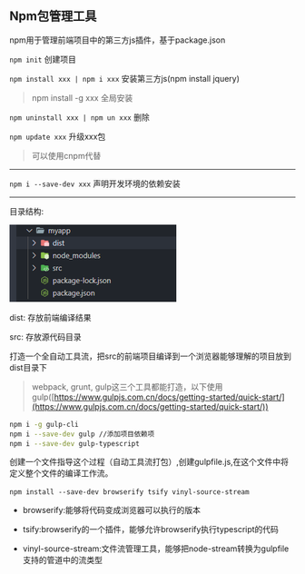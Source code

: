 ## Npm包管理工具

npm用于管理前端项目中的第三方js插件，基于package.json

`npm init` 创建项目

`npm install xxx | npm i xxx` 安装第三方js(npm install jquery)

> npm install -g xxx 全局安装 

`npm uninstall xxx | npm un xxx`  删除

`npm update xxx` 升级xxx包

> 可以使用cnpm代替

--------------

`npm i --save-dev xxx` 声明开发环境的依赖安装

------------------

目录结构:

![](./img/struct_list.png)

dist: 存放前端编译结果

src: 存放源代码目录



打造一个全自动工具流，把src的前端项目编译到一个浏览器能够理解的项目放到dist目录下

> webpack, grunt, gulp这三个工具都能打造，以下使用gulp([https://www.gulpjs.com.cn/docs/getting-started/quick-start/](https://www.gulpjs.com.cn/docs/getting-started/quick-start/))

```bash
npm i -g gulp-cli
npm i --save-dev gulp //添加项目依赖项
npm i --save-dev gulp-typescript
```

创建一个文件指导这个过程（自动工具流打包）,创建gulpfile.js,在这个文件中将定义整个文件的编译工作流。

`npm install --save-dev browserify tsify vinyl-source-stream`

* browserify:能够将代码变成浏览器可以执行的版本

* tsify:browserify的一个插件，能够允许browserify执行typescript的代码

* vinyl-source-stream:文件流管理工具，能够把node-stream转换为gulpfile支持的管道中的流类型
